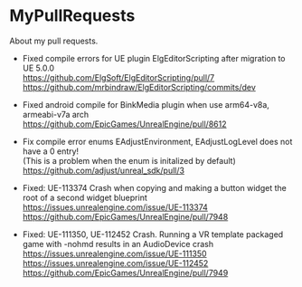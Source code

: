 # MyPullRequests
About my pull requests.

* Fixed compile errors for UE plugin ElgEditorScripting after migration to UE 5.0.0  
https://github.com/ElgSoft/ElgEditorScripting/pull/7  
https://github.com/mrbindraw/ElgEditorScripting/commits/dev

* Fixed android compile for BinkMedia plugin when use arm64-v8a, armeabi-v7a arch  
https://github.com/EpicGames/UnrealEngine/pull/8612

* Fix compile error enums EAdjustEnvironment, EAdjustLogLevel does not have a 0 entry!  
(This is a problem when the enum is initalized by default)  
https://github.com/adjust/unreal_sdk/pull/3

* Fixed: UE-113374 Crash when copying and making a button widget the root of a second widget blueprint  
https://issues.unrealengine.com/issue/UE-113374  
https://github.com/EpicGames/UnrealEngine/pull/7948

* Fixed: UE-111350, UE-112452 Crash. Running a VR template packaged game with -nohmd results in an AudioDevice crash
https://issues.unrealengine.com/issue/UE-111350  
https://issues.unrealengine.com/issue/UE-112452  
https://github.com/EpicGames/UnrealEngine/pull/7949
